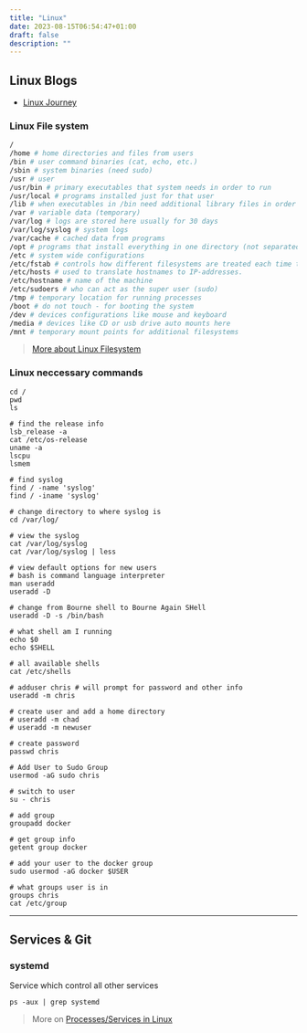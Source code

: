 ```yaml
---
title: "Linux"
date: 2023-08-15T06:54:47+01:00
draft: false
description: ""
---
```


## Linux Blogs
- [Linux Journey](https://linuxjourney.com)


### Linux File system
```bash
/
/home # home directories and files from users
/bin # user command binaries (cat, echo, etc.)
/sbin # system binaries (need sudo)
/usr # user 
/usr/bin # primary executables that system needs in order to run
/usr/local # programs installed just for that user
/lib # when executables in /bin need additional library files in order to run
/var # variable data (temporary)
/var/log # logs are stored here usually for 30 days
/var/log/syslog # system logs
/var/cache # cached data from programs
/opt # programs that install everything in one directory (not separated in /bin and /lib)
/etc # system wide configurations
/etc/fstab # controls how different filesystems are treated each time they are introduced to a system
/etc/hosts # used to translate hostnames to IP-addresses. 
/etc/hostname # name of the machine
/etc/sudoers # who can act as the super user (sudo)
/tmp # temporary location for running processes
/boot # do not touch - for booting the system
/dev # devices configurations like mouse and keyboard
/media # devices like CD or usb drive auto mounts here
/mnt # temporary mount points for additional filesystems

```
> [More about Linux Filesystem](https://blog.kubesimplify.com/everything-you-need-to-know-about-the-linux-ls-command)


### Linux neccessary commands
```
cd /
pwd
ls

# find the release info
lsb_release -a
cat /etc/os-release
uname -a
lscpu
lsmem

# find syslog
find / -name 'syslog'
find / -iname 'syslog'

# change directory to where syslog is
cd /var/log/

# view the syslog
cat /var/log/syslog
cat /var/log/syslog | less

# view default options for new users
# bash is command language interpreter
man useradd
useradd -D

# change from Bourne shell to Bourne Again SHell
useradd -D -s /bin/bash

# what shell am I running
echo $0
echo $SHELL

# all available shells
cat /etc/shells

# adduser chris # will prompt for password and other info
useradd -m chris

# create user and add a home directory
# useradd -m chad
# useradd -m newuser

# create password
passwd chris

# Add User to Sudo Group
usermod -aG sudo chris

# switch to user
su - chris

# add group
groupadd docker

# get group info
getent group docker

# add your user to the docker group
sudo usermod -aG docker $USER

# what groups user is in
groups chris
cat /etc/group

```
---
## Services & Git

### systemd 
Service which control all other services

```
ps -aux | grep systemd
```

> More on [Processes/Services in Linux](https://harisheoran.hashnode.dev/processes-in-linux)


